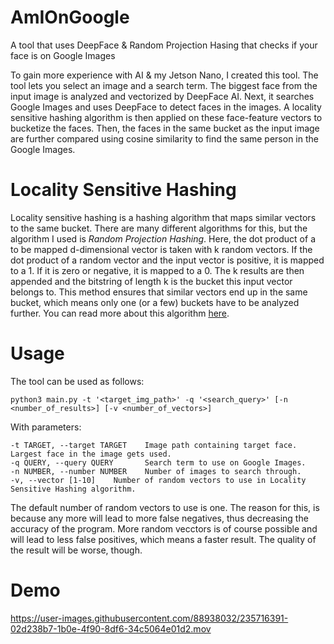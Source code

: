 # AmIOnGoogle
A tool that uses DeepFace &amp; Random Projection Hasing that checks if your face is on Google Images

To gain more experience with AI & my Jetson Nano, I created this tool. The tool lets you select an image and a search term. The biggest face from the input image is analyzed and vectorized by DeepFace AI. Next, it searches Google Images and uses DeepFace to detect faces in the images. A locality sensitive hashing algorithm is then applied on these face-feature vectors to bucketize the faces. Then, the faces in the same bucket as the input image are further compared using cosine similarity to find the same person in the Google Images.

# Locality Sensitive Hashing
Locality sensitive hashing is a hashing algorithm that maps similar vectors to the same bucket. There are many different algorithms for this, but the algorithm I used is *Random Projection Hashing*. Here, the dot product of a to be mapped d-dimensional vector is taken with k random vectors. If the dot product of a random vector and the input vector is positive, it is mapped to a 1. If it is zero or negative, it is mapped to a 0. The k results are then appended and the bitstring of length k is the bucket this input vector belongs to. This method ensures that similar vectors end up in the same bucket, which means only one (or a few) buckets have to be analyzed further. You can read more about this algorithm [here](http://benwhitmore.altervista.org/simhash-and-solving-the-hamming-distance-problem-explained/).

# Usage
The tool can be used as follows:
```
python3 main.py -t '<target_img_path>' -q '<search_query>' [-n <number_of_results>] [-v <number_of_vectors>]
```
With parameters:
```
-t TARGET, --target TARGET    Image path containing target face. Largest face in the image gets used.
-q QUERY, --query QUERY       Search term to use on Google Images.
-n NUMBER, --number NUMBER    Number of images to search through.
-v, --vector [1-10]    Number of random vectors to use in Locality Sensitive Hashing algorithm.
```

The default number of random vectors to use is one. The reason for this, is because any more will lead to more false negatives, thus decreasing the accuracy of the program. More random vecctors is of course possible and will lead to less false positives, which means a faster result. The quality of the result will be worse, though.


# Demo
https://user-images.githubusercontent.com/88938032/235716391-02d238b7-1b0e-4f90-8df6-34c5064e01d2.mov
